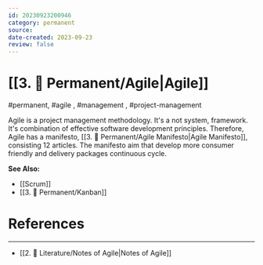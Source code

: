 ```yaml
---
id: 20230923200946
category: permanent
source:
date-created: 2023-09-23
review: false
---
```

# [[3. 📩 Permanent/Agile|Agile]]
#permanent, #agile , #management , #project-management 

Agile is a project management methodology. It's a not system, framework. It's combination of effective software development principles. Therefore, Agile has a manifesto, [[3. 📩 Permanent/Agile Manifesto|Agile Manifesto]], consisting 12 articles. The manifesto aim that develop more consumer friendly and delivery packages continuous cycle.

**See Also:**

- [[Scrum]]
- [[3. 📩 Permanent/Kanban]]

# References
---
- [[2. 📝 Literature/Notes of Agile|Notes of Agile]]